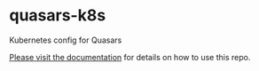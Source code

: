 # quasars-k8s

Kubernetes config for Quasars

[Please visit the documentation][1] for details on how to use this repo.

[1]: https://docs.quasa.rs
